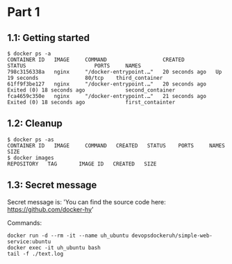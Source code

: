 # Part 1

## 1.1: Getting started
```
$ docker ps -a
CONTAINER ID   IMAGE     COMMAND                  CREATED          STATUS                      PORTS     NAMES
798c3156338a   nginx     "/docker-entrypoint.…"   20 seconds ago   Up 19 seconds               80/tcp    third_container
61ff9f3be127   nginx     "/docker-entrypoint.…"   20 seconds ago   Exited (0) 18 seconds ago             second_container
fca4659c350e   nginx     "/docker-entrypoint.…"   21 seconds ago   Exited (0) 18 seconds ago             first_containter

```

## 1.2: Cleanup
```
$ docker ps -as
CONTAINER ID   IMAGE     COMMAND   CREATED   STATUS    PORTS     NAMES     SIZE
$ docker images
REPOSITORY   TAG       IMAGE ID   CREATED   SIZE

```

## 1.3: Secret message
Secret message is: 'You can find the source code here: https://github.com/docker-hy'

Commands:
```
docker run -d --rm -it --name uh_ubuntu devopsdockeruh/simple-web-service:ubuntu
docker exec -it uh_ubuntu bash
tail -f ./text.log
```